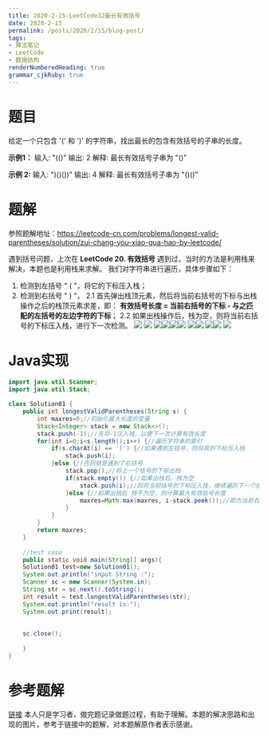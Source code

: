```yaml
---
title: 2020-2-15-LeetCode32最长有效括号
date: 2020-2-15
permalink: /posts/2020/2/15/blog-post/ 
tags: 
- 算法笔记
- LeetCode
- 数据结构
renderNumberedHeading: true
grammar_cjkRuby: true
---
```



# 题目
给定一个只包含 '(' 和 ')' 的字符串，找出最长的包含有效括号的子串的长度。

**示例1：**
输入: "(()"
输出: 2
解释: 最长有效括号子串为 "()"

**示例 2:**
输入: ")()())"
输出: 4
解释: 最长有效括号子串为 "()()"

#  题解
参照题解地址：https://leetcode-cn.com/problems/longest-valid-parentheses/solution/zui-chang-you-xiao-gua-hao-by-leetcode/

遇到括号问题，上次在 **LeetCode 20. 有效括号** 遇到过，当时的方法是利用栈来解决，本题也是利用栈来求解。
我们对字符串进行遍历，具体步骤如下：
1. 检测到左括号 " ( "，将它的下标压入栈；
2. 检测到右括号 " ) "，
2.1  首先弹出栈顶元素，然后将当前右括号的下标与出栈操作之后的栈顶元素求差，即： **有效括号长度 = 当前右括号的下标 - 与之匹配的左括号的左边字符的下标**；
2.2  如果出栈操作后，栈为空，则将当前右括号的下标压入栈，进行下一次检测。
![](https://img-blog.csdnimg.cn/20200215161258820.png?x-oss-process=image/watermark,type_ZmFuZ3poZW5naGVpdGk,shadow_10,text_aHR0cHM6Ly9ibG9nLmNzZG4ubmV0L2xqd3N0ZXZlbg==,size_16,color_FFFFFF,t_70)
![](https://img-blog.csdnimg.cn/20200215161324399.png?x-oss-process=image/watermark,type_ZmFuZ3poZW5naGVpdGk,shadow_10,text_aHR0cHM6Ly9ibG9nLmNzZG4ubmV0L2xqd3N0ZXZlbg==,size_16,color_FFFFFF,t_70)
![](https://img-blog.csdnimg.cn/20200215161552467.png?x-oss-process=image/watermark,type_ZmFuZ3poZW5naGVpdGk,shadow_10,text_aHR0cHM6Ly9ibG9nLmNzZG4ubmV0L2xqd3N0ZXZlbg==,size_16,color_FFFFFF,t_70)![](https://img-blog.csdnimg.cn/20200215161616408.png?x-oss-process=image/watermark,type_ZmFuZ3poZW5naGVpdGk,shadow_10,text_aHR0cHM6Ly9ibG9nLmNzZG4ubmV0L2xqd3N0ZXZlbg==,size_16,color_FFFFFF,t_70)![](https://img-blog.csdnimg.cn/20200215161635340.png?x-oss-process=image/watermark,type_ZmFuZ3poZW5naGVpdGk,shadow_10,text_aHR0cHM6Ly9ibG9nLmNzZG4ubmV0L2xqd3N0ZXZlbg==,size_16,color_FFFFFF,t_70)![](https://img-blog.csdnimg.cn/20200215161653594.png?x-oss-process=image/watermark,type_ZmFuZ3poZW5naGVpdGk,shadow_10,text_aHR0cHM6Ly9ibG9nLmNzZG4ubmV0L2xqd3N0ZXZlbg==,size_16,color_FFFFFF,t_70)
![](https://img-blog.csdnimg.cn/20200215161710188.png?x-oss-process=image/watermark,type_ZmFuZ3poZW5naGVpdGk,shadow_10,text_aHR0cHM6Ly9ibG9nLmNzZG4ubmV0L2xqd3N0ZXZlbg==,size_16,color_FFFFFF,t_70)![](https://img-blog.csdnimg.cn/20200215161726973.png?x-oss-process=image/watermark,type_ZmFuZ3poZW5naGVpdGk,shadow_10,text_aHR0cHM6Ly9ibG9nLmNzZG4ubmV0L2xqd3N0ZXZlbg==,size_16,color_FFFFFF,t_70)
![](https://img-blog.csdnimg.cn/20200215161741988.png?x-oss-process=image/watermark,type_ZmFuZ3poZW5naGVpdGk,shadow_10,text_aHR0cHM6Ly9ibG9nLmNzZG4ubmV0L2xqd3N0ZXZlbg==,size_16,color_FFFFFF,t_70)![](https://img-blog.csdnimg.cn/20200215161754808.png?x-oss-process=image/watermark,type_ZmFuZ3poZW5naGVpdGk,shadow_10,text_aHR0cHM6Ly9ibG9nLmNzZG4ubmV0L2xqd3N0ZXZlbg==,size_16,color_FFFFFF,t_70)
![](https://img-blog.csdnimg.cn/2020021516180827.png?x-oss-process=image/watermark,type_ZmFuZ3poZW5naGVpdGk,shadow_10,text_aHR0cHM6Ly9ibG9nLmNzZG4ubmV0L2xqd3N0ZXZlbg==,size_16,color_FFFFFF,t_70)
#  Java实现
```java
import java.util.Scanner;
import java.util.Stack;

class Solution01 {
	public int longestValidParentheses(String s) {
		int maxres=0;//初始化最大长度的变量
		Stack<Integer> stack = new Stack<>();
		stack.push(-1);//先将-1压入栈，以便下一次计算有效长度
		for(int i=0;i<s.length();i++) {//遍历字符串的索引
			if(s.charAt(i) == '(') {//如果遇到左括号，则将其的下标压入栈
				stack.push(i);
			}else {//否则就是遇到了右括号 
				stack.pop();//将上一个括号的下标出栈
				if(stack.empty()) {//如果出栈后，栈为空
					stack.push(i);//则将当前括号的下标压入栈，继续遍历下一个括号
				}else {//如果出栈后 栈不为空，则计算最大有效括号长度
					maxres=Math.max(maxres, i-stack.peek());//即为当前右括号的下标，减去其左括号左边的索引值(栈顶的内容) 也就是 i-stack.peek()
				}
			}
		}
		return maxres;
	}
	
	//test case
    public static void main(String[] args){
    Solution01 test=new Solution01();
    System.out.println("input String :");
    Scanner sc = new Scanner(System.in);
    String str = sc.next().toString();
    int result = test.longestValidParentheses(str);
    System.out.println("result is:");
    System.out.print(result);
    
    
    sc.close();
    
    }
}


```

# 参考题解
[链接](https://leetcode-cn.com/problems/longest-valid-parentheses/solution/zui-chang-you-xiao-gua-hao-by-leetcode/)
本人只是学习者，做完题记录做题过程，有助于理解。本题的解决思路和出现的图片，参考于链接中的题解，对本题解原作者表示感谢。




